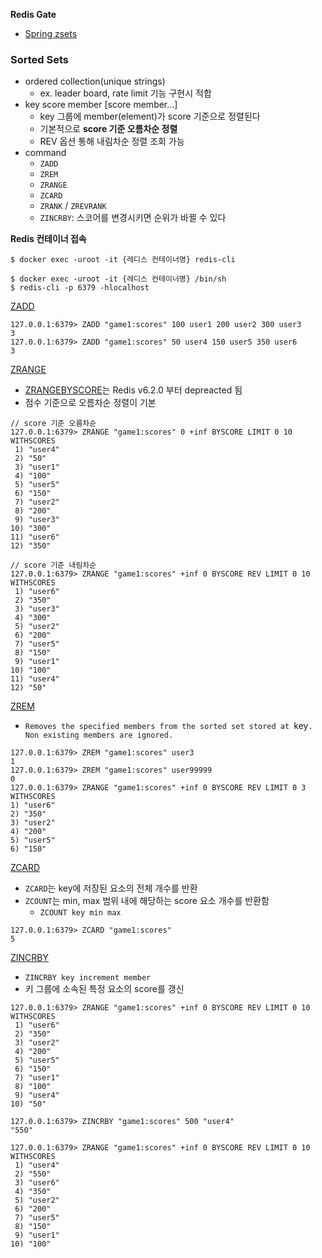 **Redis Gate**
- [Spring zsets](http://redisgate.kr/redis/clients/spring_zsets.php)
### Sorted Sets
- ordered collection(unique strings)
	- ex. leader board, rate limit 기능 구현시 적합
- key score member \[score member...\]
	- key 그룹에 member(element)가 score 기준으로 정렬된다
	- 기본적으로 **score 기준 오름차순 정렬**
	- REV 옵션 통해 내림차순 정렬 조회 가능
- command
	- `ZADD`
	- `ZREM`
	- `ZRANGE`
	- `ZCARD`
	- `ZRANK` / `ZREVRANK`
	- `ZINCRBY`: 스코어를 변경시키면 순위가 바뀔 수 있다

**Redis 컨테이너 접속**
```shell
$ docker exec -uroot -it {레디스 컨테이너명} redis-cli

$ docker exec -uroot -it {레디스 컨테이너명} /bin/sh
$ redis-cli -p 6379 -hlocalhost
```


[ZADD](https://redis.io/docs/latest/commands/zadd/)
```shell
127.0.0.1:6379> ZADD "game1:scores" 100 user1 200 user2 300 user3
3
127.0.0.1:6379> ZADD "game1:scores" 50 user4 150 user5 350 user6
3
```

[ZRANGE](https://redis.io/docs/latest/commands/zrange/)
- [ZRANGEBYSCORE](https://redis.io/docs/latest/commands/zrangebyscore/)는 Redis v6.2.0 부터 depreacted 됨
- 점수 기준으로 오름차순 정렬이 기본 
```shell
// score 기준 오름차순
127.0.0.1:6379> ZRANGE "game1:scores" 0 +inf BYSCORE LIMIT 0 10 WITHSCORES
 1) "user4"
 2) "50"
 3) "user1"
 4) "100"
 5) "user5"
 6) "150"
 7) "user2"
 8) "200"
 9) "user3"
10) "300"
11) "user6"
12) "350"

// score 기준 내림차순
127.0.0.1:6379> ZRANGE "game1:scores" +inf 0 BYSCORE REV LIMIT 0 10 WITHSCORES
 1) "user6"
 2) "350"
 3) "user3"
 4) "300"
 5) "user2"
 6) "200"
 7) "user5"
 8) "150"
 9) "user1"
10) "100"
11) "user4"
12) "50"

```


[ZREM](https://redis.io/docs/latest/commands/zrem/)
- `Removes the specified members from the sorted set stored at `key`. Non existing members are ignored.`
```shell
127.0.0.1:6379> ZREM "game1:scores" user3
1
127.0.0.1:6379> ZREM "game1:scores" user99999
0
127.0.0.1:6379> ZRANGE "game1:scores" +inf 0 BYSCORE REV LIMIT 0 3 WITHSCORES
1) "user6"
2) "350"
3) "user2"
4) "200"
5) "user5"
6) "150"
```

[ZCARD](https://redis.io/docs/latest/commands/zcard/)
- `ZCARD`는 key에 저장된 요소의 전체 개수를 반환
- `ZCOUNT`는 min, max 범위 내에 해당하는 score 요소 개수를 반환함
	- `ZCOUNT key min max`
```shell
127.0.0.1:6379> ZCARD "game1:scores"
5
```


[ZINCRBY](https://redis.io/docs/latest/commands/zincrby/)
- `ZINCRBY key increment member`
- 키 그룹에 소속된 특정 요소의 score를 갱신
```shell
127.0.0.1:6379> ZRANGE "game1:scores" +inf 0 BYSCORE REV LIMIT 0 10 WITHSCORES
 1) "user6"
 2) "350"
 3) "user2"
 4) "200"
 5) "user5"
 6) "150"
 7) "user1"
 8) "100"
 9) "user4"
10) "50"

127.0.0.1:6379> ZINCRBY "game1:scores" 500 "user4"
"550"

127.0.0.1:6379> ZRANGE "game1:scores" +inf 0 BYSCORE REV LIMIT 0 10 WITHSCORES
 1) "user4"
 2) "550"
 3) "user6"
 4) "350"
 5) "user2"
 6) "200"
 7) "user5"
 8) "150"
 9) "user1"
10) "100"
```